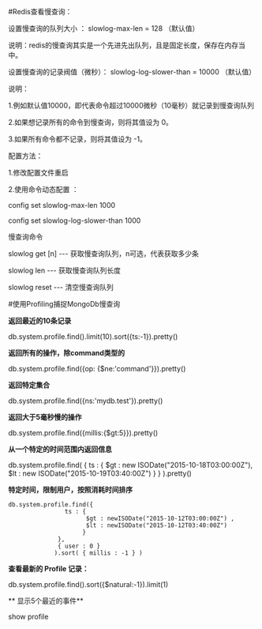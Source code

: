 #Redis查看慢查询：

设置慢查询的队列大小 ： slowlog-max-len = 128 （默认值）

说明：redis的慢查询其实是一个先进先出队列，且是固定长度，保存在内存当中。

设置慢查询的记录阀值（微秒）： slowlog-log-slower-than = 10000 （默认值）

说明：

1.例如默认值10000，即代表命令超过10000微秒（10毫秒）就记录到慢查询队列

2.如果想记录所有的命令到慢查询，则将其值设为 0。

3.如果所有命令都不记录，则将其值设为 -1。

配置方法：

1.修改配置文件重启

2.使用命令动态配置 ：

config set slowlog-max-len 1000

config set slowlog-log-slower-than 1000

慢查询命令

slowlog get [n] --- 获取慢查询队列，n可选，代表获取多少条 

slowlog len --- 获取慢查询队列长度

slowlog reset --- 清空慢查询队列


#使用Profiling捕捉MongoDb慢查询

**返回最近的10条记录**

db.system.profile.find().limit(10).sort({ts:-1}).pretty()

**返回所有的操作，除command类型的**

db.system.profile.find({op: {$ne:'command'}}).pretty()

**返回特定集合**

db.system.profile.find({ns:'mydb.test'}).pretty()

**返回大于5毫秒慢的操作**

db.system.profile.find({millis:{$gt:5}}).pretty()

**从一个特定的时间范围内返回信息**

db.system.profile.find(
                  {
                   ts : {
                         $gt : new ISODate("2015-10-18T03:00:00Z"),
                         $lt : new ISODate("2015-10-19T03:40:00Z")
                        }
                  }
                 ).pretty()
                 
**特定时间，限制用户，按照消耗时间排序**

    db.system.profile.find({
                    ts : {
                          $gt : newISODate("2015-10-12T03:00:00Z") ,
                          $lt : newISODate("2015-10-12T03:40:00Z")
                         }
                  },
                  { user : 0 }
                 ).sort( { millis : -1 } )
                 
**查看最新的 Profile  记录：** 

db.system.profile.find().sort({$natural:-1}).limit(1)

** 显示5个最近的事件**

show profile
